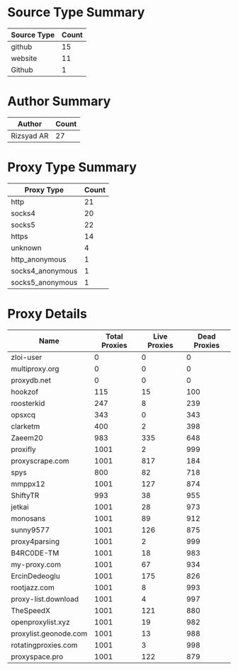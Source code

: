 # Source Type Summary

| Source Type | Count |
|-------------|-------|
| github | 15 |
| website | 11 |
| Github | 1 |


# Author Summary

| Author | Count |
|--------|-------|
| Rizsyad AR | 27 |


# Proxy Type Summary

| Proxy Type | Count |
|------------|-------|
| http | 21 |
| socks4 | 20 |
| socks5 | 22 |
| https | 14 |
| unknown | 4 |
| http_anonymous | 1 |
| socks4_anonymous | 1 |
| socks5_anonymous | 1 |


# Proxy Details

| Name | Total Proxies | Live Proxies | Dead Proxies |
|------|---------------|--------------|---------------|
| zloi-user | 0 | 0 | 0 |
| multiproxy.org | 0 | 0 | 0 |
| proxydb.net | 0 | 0 | 0 |
| hookzof | 115 | 15 | 100 |
| roosterkid | 247 | 8 | 239 |
| opsxcq | 343 | 0 | 343 |
| clarketm | 400 | 2 | 398 |
| Zaeem20 | 983 | 335 | 648 |
| proxifly | 1001 | 2 | 999 |
| proxyscrape.com | 1001 | 817 | 184 |
| spys | 800 | 82 | 718 |
| mmppx12 | 1001 | 127 | 874 |
| ShiftyTR | 993 | 38 | 955 |
| jetkai | 1001 | 28 | 973 |
| monosans | 1001 | 89 | 912 |
| sunny9577 | 1001 | 126 | 875 |
| proxy4parsing | 1001 | 2 | 999 |
| B4RC0DE-TM | 1001 | 18 | 983 |
| my-proxy.com | 1001 | 67 | 934 |
| ErcinDedeoglu | 1001 | 175 | 826 |
| rootjazz.com | 1001 | 8 | 993 |
| proxy-list.download | 1001 | 4 | 997 |
| TheSpeedX | 1001 | 121 | 880 |
| openproxylist.xyz | 1001 | 19 | 982 |
| proxylist.geonode.com | 1001 | 13 | 988 |
| rotatingproxies.com | 1001 | 3 | 998 |
| proxyspace.pro | 1001 | 122 | 879 |
